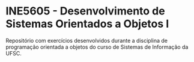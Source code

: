 INE5605 - Desenvolvimento de Sistemas Orientados a Objetos I
===============================

Repositório com exercícios desenvolvidos durante a disciplina de programação orientada a objetos do curso de Sistemas de Informação da UFSC.

